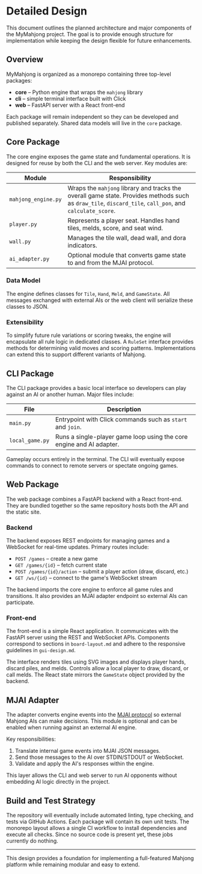# Detailed Design

This document outlines the planned architecture and major components of the MyMahjong project. The goal is to provide enough structure for implementation while keeping the design flexible for future enhancements.

## Overview

MyMahjong is organized as a monorepo containing three top-level packages:

- **core** – Python engine that wraps the `mahjong` library
- **cli** – simple terminal interface built with Click
- **web** – FastAPI server with a React front-end

Each package will remain independent so they can be developed and published separately. Shared data models will live in the `core` package.

## Core Package

The core engine exposes the game state and fundamental operations. It is designed for reuse by both the CLI and the web server. Key modules are:

| Module | Responsibility |
| --- | --- |
| `mahjong_engine.py` | Wraps the `mahjong` library and tracks the overall game state. Provides methods such as `draw_tile`, `discard_tile`, `call_pon`, and `calculate_score`. |
| `player.py` | Represents a player seat. Handles hand tiles, melds, score, and seat wind. |
| `wall.py` | Manages the tile wall, dead wall, and dora indicators. |
| `ai_adapter.py` | Optional module that converts game state to and from the MJAI protocol. |

### Data Model

The engine defines classes for `Tile`, `Hand`, `Meld`, and `GameState`. All messages exchanged with external AIs or the web client will serialize these classes to JSON.

### Extensibility

To simplify future rule variations or scoring tweaks, the engine will encapsulate all rule logic in dedicated classes. A `RuleSet` interface provides methods for determining valid moves and scoring patterns. Implementations can extend this to support different variants of Mahjong.

## CLI Package

The CLI package provides a basic local interface so developers can play against an AI or another human. Major files include:

| File | Description |
| --- | --- |
| `main.py` | Entrypoint with Click commands such as `start` and `join`. |
| `local_game.py` | Runs a single-player game loop using the core engine and AI adapter. |

Gameplay occurs entirely in the terminal. The CLI will eventually expose commands to connect to remote servers or spectate ongoing games.

## Web Package

The web package combines a FastAPI backend with a React front-end. They are bundled together so the same repository hosts both the API and the static site.

### Backend

The backend exposes REST endpoints for managing games and a WebSocket for real-time updates. Primary routes include:

- `POST /games` – create a new game
- `GET /games/{id}` – fetch current state
- `POST /games/{id}/action` – submit a player action (draw, discard, etc.)
- `GET /ws/{id}` – connect to the game's WebSocket stream

The backend imports the core engine to enforce all game rules and transitions. It also provides an MJAI adapter endpoint so external AIs can participate.

### Front-end

The front-end is a simple React application. It communicates with the FastAPI server using the REST and WebSocket APIs. Components correspond to sections in `board-layout.md` and adhere to the responsive guidelines in `gui-design.md`.

The interface renders tiles using SVG images and displays player hands, discard piles, and melds. Controls allow a local player to draw, discard, or call melds. The React state mirrors the `GameState` object provided by the backend.

## MJAI Adapter

The adapter converts engine events into the [MJAI protocol](https://mjai.app/docs/highlevel-api) so external Mahjong AIs can make decisions. This module is optional and can be enabled when running against an external AI engine.

Key responsibilities:

1. Translate internal game events into MJAI JSON messages.
2. Send those messages to the AI over STDIN/STDOUT or WebSocket.
3. Validate and apply the AI's responses within the engine.

This layer allows the CLI and web server to run AI opponents without embedding AI logic directly in the project.

## Build and Test Strategy

The repository will eventually include automated linting, type checking, and tests via GitHub Actions. Each package will contain its own unit tests. The monorepo layout allows a single CI workflow to install dependencies and execute all checks. Since no source code is present yet, these jobs currently do nothing.

---

This design provides a foundation for implementing a full-featured Mahjong platform while remaining modular and easy to extend.
